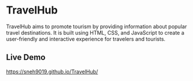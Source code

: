  
#  TravelHub

TravelHub aims to promote tourism by providing information about popular travel destinations. It is built using HTML, CSS, and JavaScript to create a user-friendly and interactive experience for travelers and tourists.


## Live Demo

  https://sneh9019.github.io/TravelHub/


